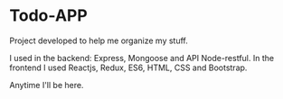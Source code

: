 # Todo-APP

Project developed to help me organize my stuff.

I used in the backend: Express, Mongoose and API Node-restful. In the frontend I used Reactjs, Redux, ES6, HTML, CSS and Bootstrap.

Anytime I'll be here.
